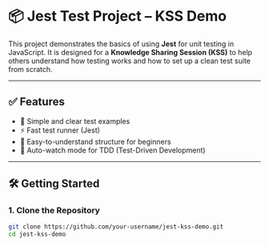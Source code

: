 # 📦 Jest Test Project – KSS Demo

This project demonstrates the basics of using **Jest** for unit testing in JavaScript. It is designed for a **Knowledge Sharing Session (KSS)** to help others understand how testing works and how to set up a clean test suite from scratch.

---

## ✅ Features

- 🧪 Simple and clear test examples
- ⚡ Fast test runner (Jest)
- 🧠 Easy-to-understand structure for beginners
- 🔄 Auto-watch mode for TDD (Test-Driven Development)

---

## 🛠️ Getting Started

### 1. Clone the Repository

```bash
git clone https://github.com/your-username/jest-kss-demo.git
cd jest-kss-demo
